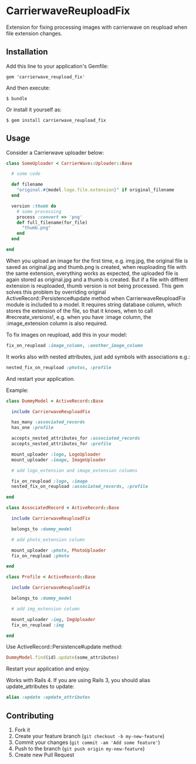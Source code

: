 # CarrierwaveReuploadFix

Extension for fixing processing images with carrierwave on reupload when file extension changes.

## Installation

Add this line to your application's Gemfile:

    gem 'carrierwave_reupload_fix'

And then execute:

    $ bundle

Or install it yourself as:

    $ gem install carrierwave_reupload_fix

## Usage

Consider a Carrierwave uploader below:

```ruby
class SomeUploader < CarrierWave::Uploader::Base

  # some code

  def filename
    "original.#{model.logo.file.extension}" if original_filename
  end

  version :thumb do
    # some processing
    process :convert => 'png'
    def full_filename(for_file)
      "thumb.png"
    end
  end

end
```

When you upload an image for the first time, e.g. img.jpg, the original file is saved as original.jpg and thumb.png is created, when reuploading file with the same extension, everything works as expected, the uploaded file is again stored as original.jpg and a thumb is created. But if a file with diffrent extension is reuploaded, thumb version is not being processed. This gem solves this problem by overriding original ActiveRecord::Persistence#update method when CarrierwaveReuploadFix module is included to a model. It requires string database column, which stores the extension of the file, so that it knows, when to call #recreate_versions!, e.g. when you have :image column, the :image_extension column is also required. 

To fix images on reupload, add this in your model:

```ruby
fix_on_reupload :image_column, :another_image_column
```

It works also with nested attributes, just add symbols with associations e.g.:
    
```ruby
nested_fix_on_reupload :photos, :profile
```

And restart your application.

Example:


```ruby
class DummyModel < ActiveRecord::Base

  include CarrierwaveReuploadFix

  has_many :associated_records
  has_one :profile

  accepts_nested_attributes_for :associated_records
  accepts_nested_attributes_for :profile

  mount_uploader :logo, LogoUploader
  mount_uploader :image, ImageUploader

  # add logo_extension and image_extension columns

  fix_on_reupload :logo, :image
  nested_fix_on_reupload :associated_records, :profile

end

class AssociatedRecord < ActiveRecord::Base

  include CarrierwaveReuploadFix

  belongs_to :dummy_model

  # add photo_extension column

  mount_uploader :photo, PhotoUploader
  fix_on_reupload :photo

end

class Profile < ActiveRecord::Base

  include CarrierwaveReuploadFix

  belongs_to :dummy_model

  # add img_extension column

  mount_uploader :img, ImgUploader
  fix_on_reupload :img

end
```

Use ActiveRecord::Persistence#update method:

```ruby
DummyModel.find(id).update(some_attributes) 
```

Restart your application and enjoy.

Works with Rails 4. If you are using Rails 3, you should alias update_attributes to update:

```ruby
alias :update :update_attributes
```

## Contributing

1. Fork it
2. Create your feature branch (`git checkout -b my-new-feature`)
3. Commit your changes (`git commit -am 'Add some feature'`)
4. Push to the branch (`git push origin my-new-feature`)
5. Create new Pull Request
